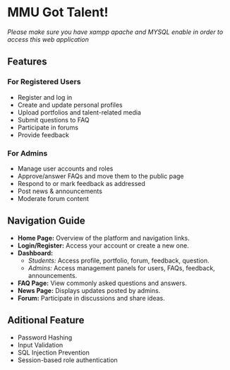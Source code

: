 # MMU Got Talent!

*Please make sure you have xampp apache and MYSQL enable in order to access this web application*

## Features 

### For Registered Users
- Register and log in
- Create and update personal profiles
- Upload portfolios and talent-related media
- Submit questions to FAQ
- Participate in forums
- Provide feedback

### For Admins
- Manage user accounts and roles
- Approve/answer FAQs and move them to the public page
- Respond to or mark feedback as addressed
- Post news & announcements
- Moderate forum content

## Navigation Guide

- **Home Page:** Overview of the platform and navigation links.
- **Login/Register:** Access your account or create a new one.
- **Dashboard:**
  - *Students:* Access profile, portfolio, forum, feedback, question.
  - *Admins:* Access management panels for users, FAQs, feedback, announcements.
- **FAQ Page:** View commonly asked questions and answers.
- **News Page:** Displays updates posted by admins.
- **Forum:** Participate in discussions and share ideas.

## Aditional Feature 
- Password Hashing
- Input Validation
- SQL Injection Prevention
- Session-based role authentication
